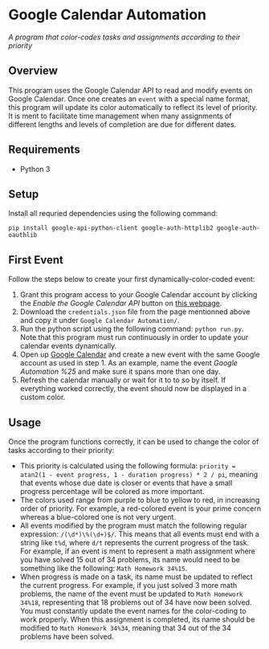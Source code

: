 # Google Calendar Automation

_A program that color-codes tasks and assignments according to their priority_

## Overview

This program uses the Google Calendar API to read and modify events on Google Calendar. Once one creates an `event` with a special name format, this program will update its color automatically to reflect its level of priority. It is ment to facilitate time management when many assignments of different lengths and levels of completion are due for different dates.

## Requirements

- Python 3

## Setup

Install all requried dependencies using the following command:

```shell
pip install google-api-python-client google-auth-httplib2 google-auth-oauthlib
```

## First Event

Follow the steps below to create your first dynamically-color-coded event:

1. Grant this program access to your Google Calendar account by clicking the _Enable the Google Calendar API_ button on [this webpage](https://developers.google.com/calendar/quickstart/js).
2. Download the `credentials.json` file from the page mentionned above and copy it under `Google Calendar Automation/`.
3. Run the python script using the following command: `python run.py`. Note that this program must run continuously in order to update your calendar events dynamically.
4. Open up [Google Calendar](https://calendar.google.com/calendar/u/0/r) and create a new event with the same Google account as used in step 1. As an example, name the event _Google Automation %25_ and make sure it spans more than one day.
5. Refresh the calendar manually or wait for it to to so by itself. If everything worked correctly, the event should now be displayed in a custom color.

## Usage

Once the program functions correctly, it can be used to change the color of tasks according to their priority:

- This priority is calculated using the following formula: `priority = atan2(1 - event progress, 1 - duration progress) * 2 / pi`, meaning that events whose due date is closer or events that have a small progress percentage will be colored as more important.
- The colors used range from purple to blue to yellow to red, in increasing order of priority. For example, a red-colored event is your prime concern whereas a blue-colored one is not very urgent.
- All events modified by the program must match the following regular expression: `/(\d*)\%(\d+)$/`. This means that all events must end with a string like `t%d`, where `d/t` represents the current progress of the task. For example, if an event is ment to represent a math assignment where you have solved 15 out of 34 problems, its name would need to be something like the following: `Math Homework 34%15`.
- When progress is made on a task, its name must be updated to reflect the current progress. For example, if you just solved 3 more math problems, the name of the event must be updated to `Math Homework 34%18`, representing that 18 problems out of 34 have now been solved. You must constantly update the event names for the color-coding to work properly. When this assignment is completed, its name should be modified to `Math Homework 34%34`, meaning that 34 out of the 34 problems have been solved.

